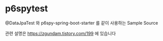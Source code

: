 # p6spytest
@DataJpaTest 와 p6spy-spring-boot-starter 를 같이 사용하는 Sample Source


관련 설명은 https://zgundam.tistory.com/199 에 있습니다